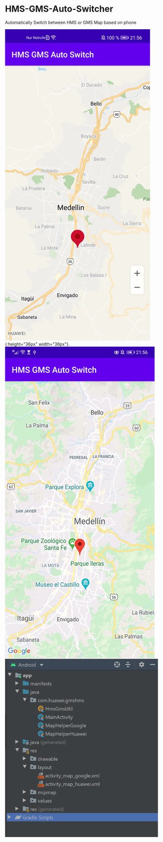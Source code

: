 # HMS-GMS-Auto-Switcher
Automatically Switch between HMS or GMS Map based on phone

![Screenshots](Screenshots/gms.jpg){:height="36px" width="36px"}.
![Screenshots](Screenshots/hms.jpg)
![Screenshots](Screenshots/classes.PNG)


